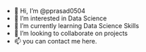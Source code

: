 - 👋 Hi, I’m @pprasad0504
- 👀 I’m interested in Data Science
- 🌱 I’m currently learning Data Science Skills
- 💞️ I’m looking to collaborate on projects
- 📫 you can contact me here.

<!---
pprasad0504/pprasad0504 is a ✨ special ✨ repository because its `README.md` (this file) appears on your GitHub profile.
You can click the Preview link to take a look at your changes.
--->
